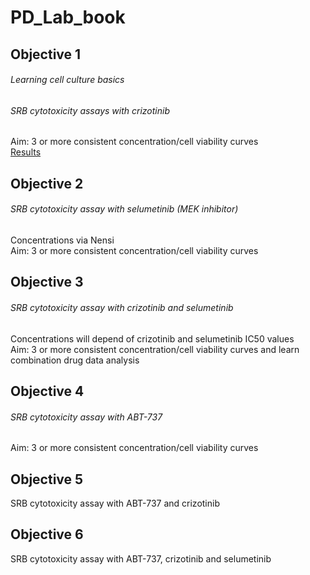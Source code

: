 # PD_Lab_book


## Objective 1
###### Learning cell culture basics
###### SRB cytotoxicity assays with crizotinib
Aim: 3 or more consistent concentration/cell viability curves<br>
[Results](Project_summaries/Crizotinib_cytotoxicity_assays.md)
## Objective 2
###### SRB cytotoxicity assay with selumetinib (MEK inhibitor)
Concentrations via Nensi<br>
Aim: 3 or more consistent concentration/cell viability curves
## Objective 3
###### SRB cytotoxicity assay with crizotinib and selumetinib
Concentrations will depend of crizotinib and selumetinib IC50 values<br>
Aim: 3 or more consistent concentration/cell viability curves and learn combination drug data analysis
## Objective 4
###### SRB cytotoxicity assay with ABT-737
Aim: 3 or more consistent concentration/cell viability curves
## Objective 5
SRB cytotoxicity assay with ABT-737 and crizotinib
## Objective 6
SRB cytotoxicity assay with ABT-737, crizotinib and selumetinib
